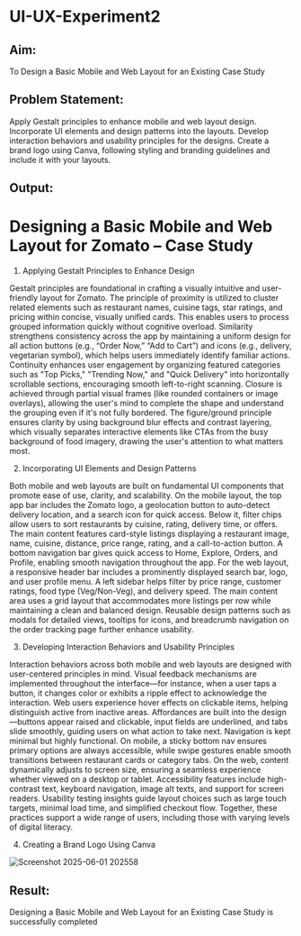 # UI-UX-Experiment2

## Aim:
To Design a Basic Mobile and Web Layout for an Existing Case Study

## Problem Statement:

Apply Gestalt principles to enhance mobile and web layout design.
Incorporate UI elements and design patterns into the layouts.
Develop interaction behaviors and usability principles for the designs.
Create a brand logo using Canva, following styling and branding guidelines and include it with your layouts.

## Output:
# Designing a Basic Mobile and Web Layout for Zomato – Case Study
1) Applying Gestalt Principles to Enhance Design

Gestalt principles are foundational in crafting a visually intuitive and user-friendly layout for Zomato. The principle of proximity is utilized to cluster related elements such as restaurant names, cuisine tags, star ratings, and pricing within concise, visually unified cards. This enables users to process grouped information quickly without cognitive overload. Similarity strengthens consistency across the app by maintaining a uniform design for all action buttons (e.g., “Order Now,” “Add to Cart”) and icons (e.g., delivery, vegetarian symbol), which helps users immediately identify familiar actions. Continuity enhances user engagement by organizing featured categories such as "Top Picks," "Trending Now," and "Quick Delivery" into horizontally scrollable sections, encouraging smooth left-to-right scanning. Closure is achieved through partial visual frames (like rounded containers or image overlays), allowing the user's mind to complete the shape and understand the grouping even if it's not fully bordered. The figure/ground principle ensures clarity by using background blur effects and contrast layering, which visually separates interactive elements like CTAs from the busy background of food imagery, drawing the user's attention to what matters most.

2) Incorporating UI Elements and Design Patterns

Both mobile and web layouts are built on fundamental UI components that promote ease of use, clarity, and scalability. On the mobile layout, the top app bar includes the Zomato logo, a geolocation button to auto-detect delivery location, and a search icon for quick access. Below it, filter chips allow users to sort restaurants by cuisine, rating, delivery time, or offers. The main content features card-style listings displaying a restaurant image, name, cuisine, distance, price range, rating, and a call-to-action button. A bottom navigation bar gives quick access to Home, Explore, Orders, and Profile, enabling smooth navigation throughout the app. For the web layout, a responsive header bar includes a prominently displayed search bar, logo, and user profile menu. A left sidebar helps filter by price range, customer ratings, food type (Veg/Non-Veg), and delivery speed. The main content area uses a grid layout that accommodates more listings per row while maintaining a clean and balanced design. Reusable design patterns such as modals for detailed views, tooltips for icons, and breadcrumb navigation on the order tracking page further enhance usability.

3) Developing Interaction Behaviors and Usability Principles

Interaction behaviors across both mobile and web layouts are designed with user-centered principles in mind. Visual feedback mechanisms are implemented throughout the interface—for instance, when a user taps a button, it changes color or exhibits a ripple effect to acknowledge the interaction. Web users experience hover effects on clickable items, helping distinguish active from inactive areas. Affordances are built into the design—buttons appear raised and clickable, input fields are underlined, and tabs slide smoothly, guiding users on what action to take next. Navigation is kept minimal but highly functional. On mobile, a sticky bottom nav ensures primary options are always accessible, while swipe gestures enable smooth transitions between restaurant cards or category tabs. On the web, content dynamically adjusts to screen size, ensuring a seamless experience whether viewed on a desktop or tablet. Accessibility features include high-contrast text, keyboard navigation, image alt texts, and support for screen readers. Usability testing insights guide layout choices such as large touch targets, minimal load time, and simplified checkout flow. Together, these practices support a wide range of users, including those with varying levels of digital literacy.

4) Creating a Brand Logo Using Canva

![Screenshot 2025-06-01 202558](https://github.com/user-attachments/assets/a462ec4c-b25c-4955-a42c-c1d15dcb8973)

## Result:

Designing a Basic Mobile and Web Layout for an Existing Case Study is successfully completed
